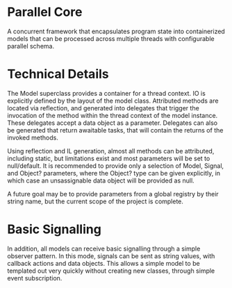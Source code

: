 # Parallel Core

A concurrent framework that encapsulates program state into containerized models that can be processed across multiple threads with configurable parallel schema.

# Technical Details

The Model superclass provides a container for a thread context. IO is explicitly defined by the layout of the model class. Attributed methods are located via reflection, and generated into delegates that trigger the invocation of the method within the thread context of the model instance. These delegates accept a data object as a parameter. Delegates can also be generated that return awaitable tasks, that will contain the returns of the invoked methods.

Using reflection and IL generation, almost all methods can be attributed, including static, but limitations exist and most parameters will be set to null/default. It is recommended to provide only a selection of Model, Signal, and Object? parameters, where the Object? type can be given explicitly, in which case an unsassignable data object will be provided as null.

A future goal may be to provide parameters from a global registry by their string name, but the current scope of the project is complete.

# Basic Signalling

In addition, all models can receive basic signalling through a simple observer pattern. In this mode, signals can be sent as string values, with callback actions and data objects. This allows a simple model to be templated out very quickly without creating new classes, through simple event subscription.


